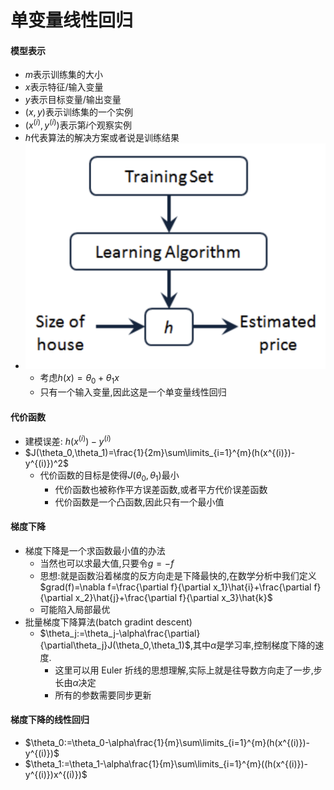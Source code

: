# 单变量线性回归

#### 模型表示
- $m$表示训练集的大小
- $x$表示特征/输入变量
- $y$表示目标变量/输出变量
- $(x,y)$表示训练集的一个实例
- $(x^{(i)},y^{(i)})$表示第$i$个观察实例
- $h$代表算法的解决方案或者说是训练结果
- ![alt text](img/image.png)
  - 考虑$h(x)=\theta_0+\theta_1x$
  - 只有一个输入变量,因此这是一个单变量线性回归

#### 代价函数
- 建模误差: $h(x^{(i)})-y^{(i)}$
- $J(\theta_0,\theta_1)=\frac{1}{2m}\sum\limits_{i=1}^{m}(h(x^{(i)})-y^{(i)})^2$
  - 代价函数的目标是使得$J(\theta_0,\theta_1)$最小
    - 代价函数也被称作平方误差函数,或者平方代价误差函数
    - 代价函数是一个凸函数,因此只有一个最小值
  
#### 梯度下降
- 梯度下降是一个求函数最小值的办法
  - 当然也可以求最大值,只要令$g=-f$
  - 思想:就是函数沿着梯度的反方向走是下降最快的,在数学分析中我们定义$grad(f)=\nabla f=\frac{\partial f}{\partial x_1}\hat{i}+\frac{\partial f}{\partial x_2}\hat{j}+\frac{\partial f}{\partial x_3}\hat{k}$
  - 可能陷入局部最优
- 批量梯度下降算法(batch gradint descent)
  - $\theta_j:=\theta_j-\alpha\frac{\partial}{\partial\theta_j}J(\theta_0,\theta_1)$,其中$\alpha$是学习率,控制梯度下降的速度.
    - 这里可以用 Euler 折线的思想理解,实际上就是往导数方向走了一步,步长由$\alpha$决定
    - 所有的参数需要同步更新

#### 梯度下降的线性回归
- $\theta_0:=\theta_0-\alpha\frac{1}{m}\sum\limits_{i=1}^{m}(h(x^{(i)})-y^{(i)})$
- $\theta_1:=\theta_1-\alpha\frac{1}{m}\sum\limits_{i=1}^{m}((h(x^{(i)})-y^{(i)})x^{(i)})$